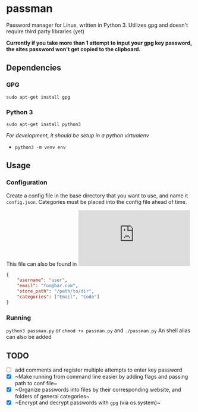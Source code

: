 # passman

Password manager for Linux, written in Python 3.  Utilizes gpg and doesn't require third party libraries (yet)

**Currently if you take more than 1 attempt to input your gpg key password, the sites password won't get copied to the clipboard.**

## Dependencies

### GPG
 `sudo apt-get install gpg`

### Python 3
 `sudo apt-get install python3`
 
 *For development, it should be setup in a python virtualenv*
 - `python3 -m venv env`

## Usage

### Configuration

Create a config file in the base directory that you want to use, and name it `config.json`.  Categories must be placed into the config file ahead of time. 

This file can also be found in ![sample_config.json](https://github.com/gbafana25/passman/blob/main/sample_config.json)
```json
{
	"username": "user",
	"email": "foo@bar.com",
	"store_path": "/path/to/dir",
	"categories": ["Email", "Code"]
}
```

### Running

`python3 passman.py` or `chmod +x passman.py` and `./passman.py`
An shell alias can also be added

## TODO

- [ ] add comments and register multiple attempts to enter key password
- [x] ~Make running from command line easier by adding flags and passing path to conf file~
- [x] ~Organize passwords into files by their corresponding website, and folders of general categories~
- [x] ~Encrypt and decrypt passwords with `gpg` (via os.system)~
